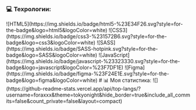 
<h3>💻 Техрологии:</h3>
![HTML5](https://img.shields.io/badge/html5-%23E34F26.svg?style=for-the-badge&logo=html5&logoColor=white) ![CSS3](https://img.shields.io/badge/css3-%231572B6.svg?style=for-the-badge&logo=css3&logoColor=white) ![SASS](https://img.shields.io/badge/SASS-hotpink.svg?style=for-the-badge&logo=SASS&logoColor=white) ![JavaScript](https://img.shields.io/badge/javascript-%23323330.svg?style=for-the-badge&logo=javascript&logoColor=%23F7DF1E) ![Figma](https://img.shields.io/badge/figma-%23F24E1E.svg?style=for-the-badge&logo=figma&logoColor=white)
# 📊 Моя статистика:
<!-- ![](https://github-readme-stats.vercel.app/api?username=foraxxx&theme=tokyonight&hide_border=true&include_all_commits=false&count_private=false)<br/>
![](https://github-readme-streak-stats.herokuapp.com/?user=foraxxx&theme=tokyonight&hide_border=true)<br/> -->
![](https://github-readme-stats.vercel.app/api/top-langs/?username=foraxxx&theme=tokyonight&hide_border=true&include_all_commits=false&count_private=false&layout=compact)

<!-- Proudly created with GPRM ( https://gprm.itsvg.in ) -->
